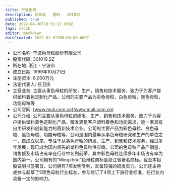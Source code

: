 ```yaml
---
title: 宁波色母
description: 创业板 - 塑料 - 301019
published: true
date: 2022-04-30T19:31:17.000Z
tags: stock
editor: markdown
dateCreated: 2022-01-01T00:00:00.000Z
---
```


- 公司名称: 宁波色母粒股份有限公司
- 股票代码: 301019.SZ
- 所在地: 浙江 - 宁波市
- 成立日期: 1999年10月21日
- 注册资本: 8,000万元
- 法定代表人: 任卫庆
- 主营业务: 主要从事色母粒的研发，生产，销售和技术服务，致力于为客户提供塑料着色定制化产品，公司的主要产品为彩色母粒，白色母粒，黑色母粒，功能母粒等
- 公司官网: [www.muli.com.cn](www.muli.com.cn)
- 公司介绍: 公司主要从事色母粒的研发、生产、销售和技术服务，致力于为客户提供塑料着色定制化产品，精准满足客户塑料着色和功能需求，是一家具有自主研发和创新能力的高新技术企业。公司的主要产品为彩色母粒、白色母粒、黑色母粒、功能母粒等，公司是国内最早从事色母粒研究和生产的单位之一，自成立以来，专注于从事色母粒的研发、生产、销售和技术服务，经过多年发展，现已成为国内领先的塑料色母粒供应商。公司的色母粒产品产销量、销售额及市场占有率在行业中名列前茅，其中彩色母粒连续多年市场占有率为国内第一。公司拥有的“Mingzhou”色母粒商标是浙江省著名商标。截至本招股说明书签署日，公司拥有7项发明专利，具备较强的研发实力。公司还主持或参与起草了5项色母粒行业标准，参与修订了4项上下游行业标准，在行业内具备一定的影响力。


